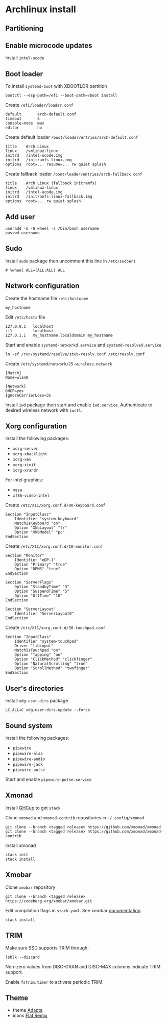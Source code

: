 # Archlinux install

## Partitioning

## Enable microcode updates

Install `intel-ucode`

## Boot loader

To install `systemd-boot` with XBOOTLDR partition
```
bootctl --esp-path=/efi --boot-path=/boot install
```

Create `/efi/loader/loader.conf`
```
default       arch-default.conf
timeout       4
console-mode  max
editor        no
```

Create default loader `/boot/loader/entries/arch-default.conf`
```
title    Arch Linux
linux    /vmlinuz-linux
initrd   /intel-ucode.img
initrd   /initramfs-linux.img
options  root=... resume=... rw quiet splash
```

Create fallback loader `/boot/loader/entries/arch-fallback.conf`
```
title    Arch Linux (fallback initramfs)
linux    /vmlinuz-linux
initrd   /intel-ucode.img
initrd   /initramfs-linux-fallback.img
options  root=... rw quiet splash
```

## Add user

```
useradd -m -G wheel -s /bin/bash username
passwd username
```

## Sudo

Install `sudo` package then uncomment this line in `/etc/sudoers`
```
# %wheel ALL=(ALL:ALL) ALL
```

## Network configuration

Create the hostname file `/etc/hostname`
```
my_hostname
```

Edit `/etc/hosts` file
```
127.0.0.1   localhost
::1         localhost
127.0.1.1   my_hostname.localdomain my_hostname
```

Start and enable `systemd-networkd.service` and `systemd-resolved.service`
```
ln -sf /run/systemd/resolve/stub-resolv.conf /etc/resolv.conf
```

Create `/etc/systemd/network/25-wireless.network`
```
[Match]
Name=wlan0

[Network]
DHCP=yes
IgnoreCarrierLoss=3s
```

Install `iwd` package then start and enable `iwd.service`.
Authenticate to desired wireless network with `iwctl`.

## Xorg configuration

Install the following packages:
- `xorg-server`
- `xorg-xbacklight`
- `xorg-xev`
- `xorg-xinit`
- `xorg-xrandr`

For intel graphics:
- `mesa`
- `xf86-video-intel`

Create `/etc/X11/xorg.conf.d/00-keyboard.conf`
```
Section "InputClass"
	Identifier "system-keyboard"
	MatchIsKeyboard "on"
	Option "XkbLayout" "fr"
	Option "XkbModel" "pc"
EndSection
```

Create `/etc/X11/xorg.conf.d/10-monitor.conf`
```
Section "Monitor"
    Identifier "eDP-1"
    Option "Primary" "true"
    Option "DPMS" "true"
EndSection

Section "ServerFlags"
    Option "StandbyTime" "3"
    Option "SuspendTime" "5"
    Option "OffTime" "10"
EndSection

Section "ServerLayout"
    Identifier "ServerLayout0"
EndSection
```

Create `/etc/X11/xorg.conf.d/30-touchpad.conf`
```
Section "InputClass"
    Identifier "system-touchpad"
    Driver "libinput"
    MatchIsTouchpad "on"
    Option "Tapping" "on"
    Option "ClickMethod" "clickfinger"
    Option "NaturalScrolling" "true"
    Option "ScrollMethod" "twofinger"
EndSection
```

## User's directories

Install `xdg-user-dirs` package
```
LC_ALL=C xdg-user-dirs-update --force
```

## Sound system

Install the following packages:
- `pipewire`
- `pipewire-alsa`
- `pipewire-audio`
- `pipewire-jack`
- `pipewire-pulse`

Start and enable `pipewire-pulse.service`

## Xmonad

Install [GHCup](https://www.haskell.org/ghcup/install/) to get `stack`

Clone `xmonad` and `xmonad-contrib` repositories in  `~/.config/xmonad`
```
git clone --branch <tagged release> https://github.com/xmonad/xmonad
git clone --branch <tagged release> https://github.com/xmonad/xmonad-contrib
```

Install xmonad
```
stack init
stack install
```

## Xmobar

Clone `xmobar` repository
```
git clone --branch <tagged release> https://codeberg.org/xmobar/xmobar.git
```

Edit compilation flags in `stack.yaml`. See xmobar [documentation](https://codeberg.org/xmobar/xmobar).
```
stack install
```

## TRIM

Make sure SSD supports TRIM through:
```
lsblk --discard
```
Non-zero values from DISC-GRAN and DISC-MAX columns indicate TRIM support.

Enable `fstrim.timer` to activate periodic TRIM.

## Theme

- theme [Adapta](https://github.com/adapta-project/adapta-gtk-theme)  
- icons [Flat Remix](https://github.com/daniruiz/flat-remix)
